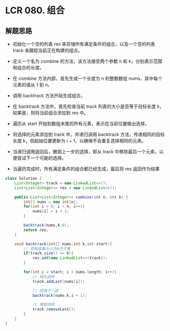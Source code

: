 # LCR 080. 组合


## 解题思路

* 初始化一个空的列表 res 来存储所有满足条件的组合，以及一个空的列表 track 来跟踪当前正在构建的组合。

* 定义一个名为 combine 的方法，该方法接受两个参数 n 和 k，分别表示范围和组合的长度。

* 在 combine 方法内部，首先生成一个长度为 n 的整数数组 nums，其中每个元素的值从 1 到 n。

* 调用 backtrack 方法开始生成组合。

* 在 backtrack 方法中，首先检查当前 track 列表的大小是否等于目标长度 k，如果是，则将当前组合添加到 res 中。

* 遍历从 start 开始到数组末尾的所有元素，表示在当前位置做出选择。

* 将选择的元素添加到 track 中，并递归调用 backtrack 方法，传递相同的目标长度 k，但起始位置更新为 i + 1，以确保不会重复选择相同的元素。

* 当递归调用返回后，撤销上一步的选择，即从 track 中移除最后一个元素，以便尝试下一个可能的选择。

* 当遍历完成时，所有满足条件的组合都已经生成，最后将 res 返回作为结果


```java
class Solution {
    List<Integer> track = new LinkedList<>();
    List<List<Integer>> res = new LinkedList<>();

    public List<List<Integer>> combine(int n, int k) {
        int[] nums = new int[n];
        for(int i = 0; i < n; i++){
            nums[i] = i + 1;
        }

        backtrack(nums,k,0);
        return res;
    }

    void backtrack(int[] nums,int k,int start){
        // 控制收集大小为k的子集
        if(track.size() == k){
            res.add(new LinkedList<>(track));
        }

        for(int i = start; i < nums.length; i++){
            // 做出选择
            track.addLast(nums[i]);

            // 回溯下一层
            backtrack(nums,k,i + 1);

            // 撤销选择
            track.removeLast();
        }
    }
}

```
